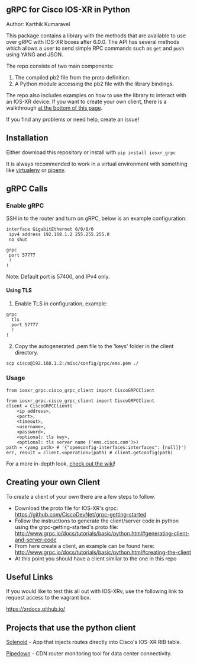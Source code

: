 ## gRPC for Cisco IOS-XR in Python

Author: Karthik Kumaravel

This package contains a library with the methods that are available to use over gRPC with IOS-XR boxes after 6.0.0. The API has several methods which allows a user to send simple RPC commands such as ```get``` and ```push``` using YANG and JSON.

The repo consists of two main components:
1. The compiled pb2 file from the proto definition.
2. A Python module accessing the pb2 file with the library bindings.

The repo also includes examples on how to use the library to interact with an IOS-XR device. If you want to create your own client, there is a walkthrough [at the bottom of this page](#creating-your-own-client).

If you find any problems or need help, create an issue!

## Installation
Either download this repository or install with ```pip install iosxr_grpc```

It is always recommended to work in a virtual environment with something like [virtualenv](https://virtualenv.pypa.io/en/stable/) or [pipenv](http://docs.pipenv.org/en/latest/).


## gRPC Calls

### Enable gRPC

SSH in to the router and turn on gRPC, below is an example configuration:
```
interface GigabitEthernet 0/0/0/0
 ipv4 address 192.168.1.2 255.255.255.0
 no shut

grpc
 port 57777
 !
!
```

Note: Default port is 57400, and IPv4 only.

#### Using TLS

1. Enable TLS in configuration, example:
```
grpc
  tls
  port 57777
  !
!
```

2. Copy the autogenerated .pem file to the 'keys' folder in the client directory.

```
scp cisco@192.168.1.2:/misc/config/grpc/ems.pem ./
```

### Usage
```from iosxr_grpc.cisco_grpc_client import CiscoGRPCClient```

```
from iosxr_grpc.cisco_grpc_client import CiscoGRPCClient
client = CiscoGRPCClient(
    <ip address>,
    <port>,
    <timeout>,
    <username>,
    <password>,
    <optional: tls key>,
    <optional: tls server name ('ems.cisco.com')>)
path = <yang path> # '{"openconfig-interfaces:interfaces": [null]}')
err, result = client.<operation>(path) # client.getconfig(path)
```

For a more in-depth look, [check out the wiki](https://github.com/cisco-grpc-connection-libs/ios-xr-grpc-python/wiki)!

## Creating your own Client

To create a client of your own there are a few steps to follow.

- Download the proto file for IOS-XR's grpc: https://github.com/CiscoDevNet/grpc-getting-started
- Follow the instructions to generate the client/server code in python using the grpc-getting-started's proto file: http://www.grpc.io/docs/tutorials/basic/python.html#generating-client-and-server-code
- From here create a client, an example can be found here: http://www.grpc.io/docs/tutorials/basic/python.html#creating-the-client
- At this point you should have a client similar to the one in this repo

## Useful Links

If you would like to test this all out with IOS-XRv, use the following link to request access to the vagrant box.

https://xrdocs.github.io/

## Projects that use the python client

[Solenoid](https://github.com/ios-xr/Solenoid) - App that injects routes directly into Cisco's IOS-XR RIB table.

[Pipedown](https://github.com/cisco-ie/Pipedown) - CDN router monitoring tool for data center connectivity.

